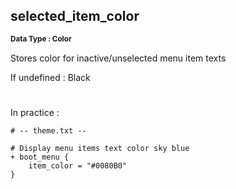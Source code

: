 ## selected_item_color
<b> <sup> Data Type : Color </sup> </b>

Stores color for inactive/unselected menu item texts

If undefined : Black
#
In practice :

```
# -- theme.txt --

# Display menu items text color sky blue
+ boot_menu {
	item_color = "#0080B0"
}
```
